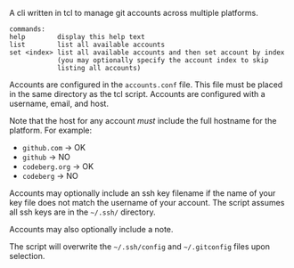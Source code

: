 A cli written in tcl to manage git accounts across multiple platforms.

```
commands:
help        display this help text
list        list all available accounts
set <index> list all available accounts and then set account by index
            (you may optionally specify the account index to skip
            listing all accounts)
```

Accounts are configured in the `accounts.conf` file. This file must be placed in the same directory as the tcl script. Accounts are configured with a username, email, and host. 

Note that the host for any account _must_ include the full hostname for the platform. For example:
- `github.com` -> OK
- `github` -> NO
- `codeberg.org` -> OK
- `codeberg` -> NO

Accounts may optionally include an ssh key filename if the name of your key file does not match the username of your account. The script assumes all ssh keys are in the `~/.ssh/` directory.

Accounts may also optionally include a note.

The script will overwrite the `~/.ssh/config` and `~/.gitconfig` files upon selection.
